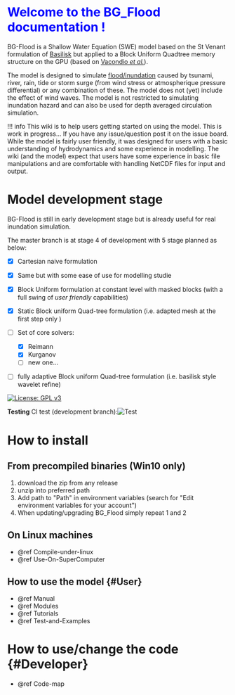 


# <span style="color: blue;">Welcome to the BG_Flood documentation !</span>
BG-Flood is a Shallow Water Equation (SWE) model based on the St Venant formulation of [Basilisk](http://basilisk.fr/) but applied to a Block Uniform Quadtree memory structure on the GPU (based on [Vacondio _et al._](https://dl.acm.org/citation.cfm?id=3031292)).

The model is designed to simulate [flood/inundation](https://english.stackexchange.com/questions/131195/difference-between-flooding-and-inundation) caused by tsunami, river, rain, tide or storm surge (from wind stress or atmospherique pressure differential) or any combination of these. The model does not (yet) include the effect of wind waves. The model is not restricted to simulating inundation hazard and can also be used for depth averaged circulation simulation. 

!!! info 
    This wiki is to help users getting started on using the model. 
    This is work in progress...
    If you have any issue/question post it on the issue board. While the model is fairly user friendly, it was designed for users with a basic understanding of hydrodynamics and some experience in modelling. The wiki (and the model) expect that users have some experience in basic file manipulations and are comfortable with handling NetCDF files for input and output.




# Model development stage
BG-Flood is still in early development stage but is already useful for real inundation simulation.       

The master branch is at stage 4 of development with 5 stage planned as below:

- [x] Cartesian naive formulation
- [x] Same but with some ease of use for modelling studie
- [x] Block Uniform formulation at constant level with masked blocks (with a full swing of _user friendly_ capabilities)
- [x] Static Block uniform Quad-tree formulation (i.e. adapted mesh at the first step only )
- [ ] Set of core solvers:
    * [x] Reimann
    * [x] Kurganov
    * [ ] new one...
- [ ] fully adaptive Block uniform Quad-tree formulation  (i.e. basilisk style wavelet refine)


[![License: GPL v3](https://img.shields.io/badge/License-GPL%20v3-brightgreen.svg)](https://www.gnu.org/licenses/gpl-3.0)
<!--[![Codacy Badge](https://api.codacy.com/project/badge/Grade/8d871cf493e94a6eb474eaa30f573583)](https://www.codacy.com/project/CyprienBosserelle/Basil_Cart_StV/dashboard?utm_source=github.com&amp;utm_medium=referral&amp;utm_content=CyprienBosserelle/Basil_Cart_StV&amp;utm_campaign=Badge_Grade_Dashboard)
[![Documentation](https://img.shields.io/badge/doc-Doxygen-blue)](https://cyprienbosserelle.github.io/BG_Flood/)-->


**Testing**
CI test (development branch):![Test](https://github.com/CyprienBosserelle/BG_Flood/actions/workflows//main.yml/badge.svg?branch=development) 



# How to install

## From precompiled binaries (Win10 only)
1. download the zip from any release
2. unzip into preferred path
3. Add path to "Path" in environment variables (search for "Edit environment variables for your account")
4. When updating/upgrading BG_Flood simply repeat 1 and 2

## On Linux machines

* @ref Compile-under-linux
* @ref Use-On-SuperComputer



## How to use the model {#User}

* @ref Manual
* @ref Modules
* @ref Tutorials 
* @ref Test-and-Examples 


# How to use/change the code {#Developer}
* @ref Code-map

